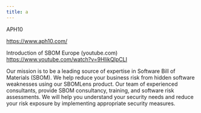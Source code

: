 ```yaml
---
title: a
---
```

APH10

https://www.aph10.com/

Introduction of SBOM Europe (youtube.com) https://www.youtube.com/watch?v=9HIikQIpCLI

Our mission is to be a leading source of expertise in Software Bill of Materials (SBOM). We help reduce your business risk from hidden software weaknesses using our SBOMLens product. Our team of experienced consultants, provide SBOM consultancy, training, and software risk assessments. We will help you understand your security needs and reduce your risk exposure by implementing appropriate security measures.